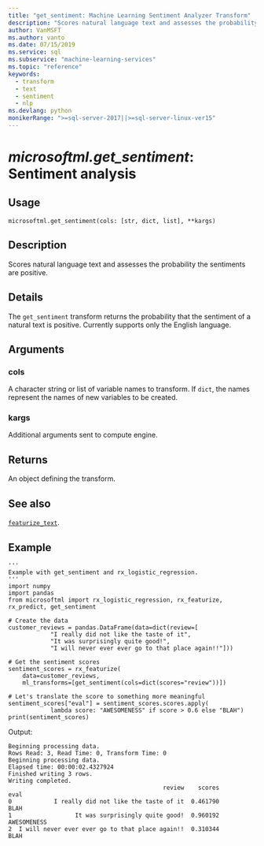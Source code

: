 ```yaml
---
title: "get_sentiment: Machine Learning Sentiment Analyzer Transform"
description: "Scores natural language text and assesses the probability the sentiments are positive."
author: VanMSFT
ms.author: vanto
ms.date: 07/15/2019
ms.service: sql
ms.subservice: "machine-learning-services"
ms.topic: "reference"
keywords:
  - transform
  - text
  - sentiment
  - nlp
ms.devlang: python
monikerRange: ">=sql-server-2017||>=sql-server-linux-ver15"
---
```

# *microsoftml.get_sentiment*: Sentiment analysis





## Usage



```
microsoftml.get_sentiment(cols: [str, dict, list], **kargs)
```





## Description

Scores natural language text and assesses
the probability the sentiments are positive.


## Details

The `get_sentiment` transform returns the probability
that the sentiment of a natural text is positive. Currently supports
only the English language.


## Arguments


### cols

A character string or list of variable names to transform. If
`dict`, the names represent the names of new variables to be created.


### kargs

Additional arguments sent to compute engine.


## Returns

An object defining the transform.


## See also

[`featurize_text`](featurize-text.md).


## Example



```
'''
Example with get_sentiment and rx_logistic_regression.
'''
import numpy
import pandas
from microsoftml import rx_logistic_regression, rx_featurize, rx_predict, get_sentiment

# Create the data
customer_reviews = pandas.DataFrame(data=dict(review=[
            "I really did not like the taste of it",
            "It was surprisingly quite good!",
            "I will never ever ever go to that place again!!"]))
            
# Get the sentiment scores
sentiment_scores = rx_featurize(
    data=customer_reviews,
    ml_transforms=[get_sentiment(cols=dict(scores="review"))])
    
# Let's translate the score to something more meaningful
sentiment_scores["eval"] = sentiment_scores.scores.apply(
            lambda score: "AWESOMENESS" if score > 0.6 else "BLAH")
print(sentiment_scores)
```


Output:



```
Beginning processing data.
Rows Read: 3, Read Time: 0, Transform Time: 0
Beginning processing data.
Elapsed time: 00:00:02.4327924
Finished writing 3 rows.
Writing completed.
                                            review    scores         eval
0            I really did not like the taste of it  0.461790         BLAH
1                  It was surprisingly quite good!  0.960192  AWESOMENESS
2  I will never ever ever go to that place again!!  0.310344         BLAH
```

